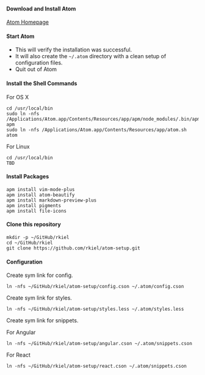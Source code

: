 #### Download and Install Atom

[Atom Homepage](https://atom.io/)

#### Start Atom

*  This will verify the installation was successful.
*  It will also create the `~/.atom` directory with a clean setup of configuration files.
*  Quit out of Atom

#### Install the Shell Commands

For OS X

    cd /usr/local/bin
    sudo ln -nfs /Applications/Atom.app/Contents/Resources/app/apm/node_modules/.bin/apm apm
    sudo ln -nfs /Applications/Atom.app/Contents/Resources/app/atom.sh atom

For Linux

    cd /usr/local/bin
    TBD

#### Install Packages

    apm install vim-mode-plus
    apm install atom-beautify
    apm install markdown-preview-plus
    apm install pigments
    apm install file-icons

#### Clone this repository

    mkdir -p ~/GitHub/rkiel
    cd ~/GitHub/rkiel
    git clone https://github.com/rkiel/atom-setup.git

#### Configuration

Create sym link for config.

    ln -nfs ~/GitHub/rkiel/atom-setup/config.cson ~/.atom/config.cson

Create sym link for styles.

    ln -nfs ~/GitHub/rkiel/atom-setup/styles.less ~/.atom/styles.less

Create sym link for snippets.

For Angular

    ln -nfs ~/GitHub/rkiel/atom-setup/angular.cson ~/.atom/snippets.cson

For React

    ln -nfs ~/GitHub/rkiel/atom-setup/react.cson ~/.atom/snippets.cson
